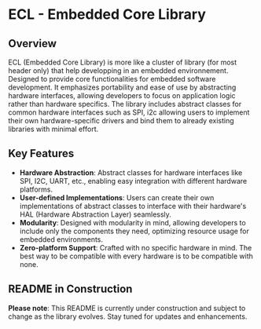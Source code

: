 # ECL - Embedded Core Library

## Overview
ECL (Embedded Core Library) is more like a cluster of library (for most header only) that help developping in an embedded environnement. Designed to provide core functionalities for embedded software development. It emphasizes portability and ease of use by abstracting hardware interfaces, allowing developers to focus on application logic rather than hardware specifics. The library includes abstract classes for common hardware interfaces such as SPI, i2c allowing users to implement their own hardware-specific drivers and bind them to already existing libraries with minimal effort.

## Key Features

- **Hardware Abstraction**: Abstract classes for hardware interfaces like SPI, I2C, UART, etc., enabling easy integration with different hardware platforms.
- **User-defined Implementations**: Users can create their own implementations of abstract classes to interface with their hardware's HAL (Hardware Abstraction Layer) seamlessly.
- **Modularity**: Designed with modularity in mind, allowing developers to include only the components they need, optimizing resource usage for embedded environments.
- **Zero-platform Support**: Crafted with no specific hardware in mind. The best way to be compatible with every hardware is to be compatible with none.

## README in Construction
**Please note**: This README is currently under construction and subject to change as the library evolves. Stay tuned for updates and enhancements.

